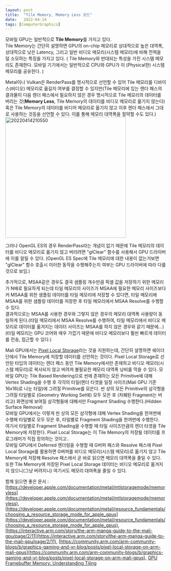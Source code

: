 ```yaml
---
layout: post
title:  "Tile Memory, Memory Less 모드"
date:   2022-04-14
tags: [ComputerGraphics]
---
```


모바일 GPU는 일반적으로 **Tile Memory**를 가지고 있다.         
Tile Memory는 간단히 설명하면 GPU의 on-chip 메모리로 상대적으로 높은 대역폭, 상대적으로 낮은 Latency, 그리고 일반 비디오 메모리(시스템 메모리)에 비해 전력을 덜 소모하는 특징을 가지고 있다. ( Tile Memory와 반대되는 특성을 가진 시스템 메모리도 존재한다. 모바일 기기에서는 일반적으로 CPU와 GPU가 이 (Physical한) 시스템 메모리를 공유한다. )             
                                    
Metal이나 Vulkan은 RenderPass를 명시적으로 선언할 수 있어 Tile 메모리를 디바이스(비디오) 메모리로 옮길지 여부를 결정할 수 있지만(Tile 메모리에 있는 렌더 패스의 결과물이 다음 렌더 패스에서 필요하지 않은 경우 명시적으로 Tile 메모리의 데이터를 버리는 것(**Memory Less**, Tile Memory의 데이터를 비디오 메모리로 옮기지 않는다) 혹은 Tile Memory의 데이터를 비디어 메모리로 옮기지 않고 이후 렌더 패스에서 그대로 사용하는 것등을 선언할 수 있다. 이를 통해 메모리 대역폭을 절약할 수도 있다.)              
<img width="378" alt="20220414210550" src="https://user-images.githubusercontent.com/33873804/163387255-6d2f3253-5032-478d-8175-62e81764b860.png">         
                 
그러나 OpenGL ES의 경우 RenderPass라는 개념이 없기 때문에 Tile 메모리의 데이터를 비디오 메모리로 옮기지 않고 버리려면 "glClear" 함수를 사용해서 GPU 드라이버에 이를 알릴 수 있다. (OpenGL ES Spec에 Tile 메모리에 대한 내용이 없는거보면 "glClear" 함수 호출시 이러한 동작을 수행해주는지 여부는 GPU 드라이버에 따라 다를 것으로 보임.)             
                      
                           
추가적으로, MSAA같은 경우도 결국 샘플링 개수만큼 픽셀 값을 저장하기 위한 메모리가 N배로 필요하게 되는데 타일 메모리의 사이즈가 MSAA에 필요한 메모리 사이즈보다 커 MSAA를 위한 샘플링 데이터를 타일 메모리에 저장할 수 있다면, 타일 메모리에 MSAA를 위한 샘플링 데이터를 저장한 후 타일 메모리에서 MSAA Resolve를 수행할 수 있다.           
결과적으로는 MSAA를 사용한 경우와 그렇지 않은 경우의 메모리 대역폭 사용량이 동일하게 된다.(타일 메모리에서 MSAA Resolve를 수행하여, 타일 메모리에서 비디오 메모리로 데이터를 옮겨지는 데이터 사이즈는 MSAA를 하지 않은 경우와 같기 때문에...) (타일 메모리는 GPU 코어와 매우 가깝기 때문에 비디오 메모리보다 훨씬 빠르게 데이터를 전송, 접근할 수 있다.)                           
          
Mali GPU에서는 [Pixel Local Storage](https://community.arm.com/arm-community-blogs/b/graphics-gaming-and-vr-blog/posts/pixel-local-storage-on-arm-mali-gpus)라는 것을 지원하는데, 간단히 설명하면 쉐이더단에서 Tile Memory에 저장할 데이터를 선언하는 것이다. Pixel Local Storage로 선언된 타입의 데이터는 렌더 패스 동안 Tile Memory에서만 존재하고 비디오 메모리(시스템 메모리)로 복사되지 않고 버려져 불필요한 메모리 대역폭 낭비를 막을 수 있다. 모바일 GPU는 Tile Based Rendering으로 씬에 존재하는 모든 Primitive에 대해 Vertex Shading을 수행 후 각각의 타일(렌더 타겟을 일정 사이즈(Mali GPU 기준 16x16)로 나눈 타일)에 그려질 Primitive를 모은다. 씬 상의 모든 Primitive의 삼각형을 그려질 타일별로 (Geometry Working Set에) 모두 모은 후 (차폐된 Fragment는 버리고) 화면상에 보여질 삼각형들에 대해서만 Fragment Shading 수행한다.(Hidden Surface Removal)       
모바일 GPU에서는 이렇게 씬 상의 모든 삼각형에 대해 Vertex Shading을 한꺼번에 수행해 타일별로 모두 모은 후, 타일별로 Fragment Shading을 한꺼번에 수행한다.          
여기서 타일별로 Fragment Shading을 수행할 때 타일 사이즈만큼의 렌더 타겟을 Tile Memory에 저장한다. Pixel Local Storage는 이 Tile Memory의 저장될 데이터를 프로그래머가 직접 정의하는 것이고..                   
모바일 GPU에서 Deferred 렌더링을 수행할 때 G버퍼 패스와 Resolve 패스에 Pixel Local Storage를 활용하면 G버퍼를 비디오 메모리(시스템 메모리)로 옮기지 않고 Tile Memory에 저장해 Resolve 패스에서 곧 바로 읽으면 메모리 대역폭을 줄일 수 있다. 또한 Tile Memory에 저장된 Pixel Local Storage 데이터는 비디오 메모리로 옮겨지지 않으니(그냥 버려지니) 여기서도 메모리 대여폭을 줄일 수 있다.            
                  
                  
함께 읽으면 좋은 문서 : [https://developer.apple.com/documentation/metal/mtlstoragemode/memoryless](https://developer.apple.com/documentation/metal/mtlstoragemode/memoryless), [https://developer.apple.com/documentation/metal/resource_fundamentals/choosing_a_resource_storage_mode_for_apple_gpus](https://developer.apple.com/documentation/metal/resource_fundamentals/choosing_a_resource_storage_mode_for_apple_gpus), [https://interactive.arm.com/story/the-arm-manga-guide-to-the-mali-gpu/page/2/11](https://interactive.arm.com/story/the-arm-manga-guide-to-the-mali-gpu/page/2/11), [https://community.arm.com/arm-community-blogs/b/graphics-gaming-and-vr-blog/posts/pixel-local-storage-on-arm-mali-gpus](https://community.arm.com/arm-community-blogs/b/graphics-gaming-and-vr-blog/posts/pixel-local-storage-on-arm-mali-gpus), [GPU Framebuffer Memory: Understanding Tiling](https://developer.samsung.com/galaxy-gamedev/resources/articles/gpu-framebuffer.html#Immediate-mode-rasterizers)             
